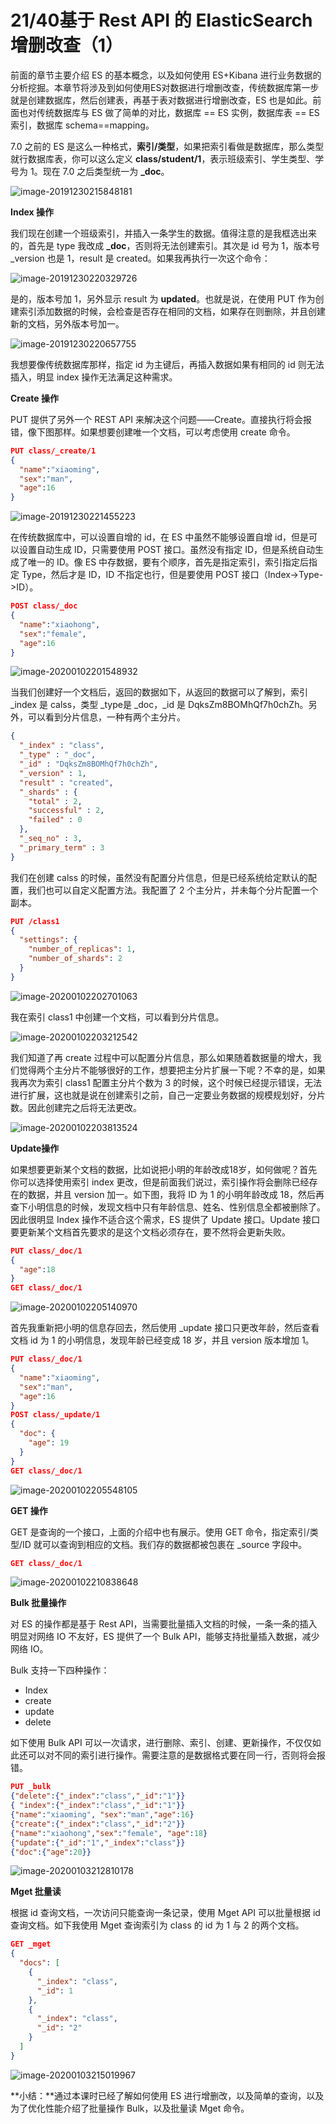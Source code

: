 # 21/40基于 Rest API 的 ElasticSearch 增删改查（1）

前面的章节主要介绍 ES 的基本概念，以及如何使用 ES+Kibana 进行业务数据的分析挖掘。本章节将涉及到如何使用ES对数据进行增删改查，传统数据库第一步就是创建数据库，然后创建表，再基于表对数据进行增删改查，ES 也是如此。前面也对传统数据库与 ES 做了简单的对比，数据库 == ES 实例，数据库表 == ES 索引，数据库 schema==mapping。

7.0 之前的 ES 是这么一种格式，**索引/类型**，如果把索引看做是数据库，那么类型就行数据库表，你可以这么定义 **class/student/1**，表示班级索引、学生类型、学号为 1。现在 7.0 之后类型统一为 **_doc**。

![image-20191230215848181](https://images.gitbook.cn/2020-04-07-063345.png)

**Index 操作**

我们现在创建一个班级索引，并插入一条学生的数据。值得注意的是我框选出来的，首先是 type 我改成 **_doc**，否则将无法创建索引。其次是 id 号为 1，版本号 _version 也是 1，result 是 created。如果我再执行一次这个命令：

![image-20191230220329726](https://images.gitbook.cn/2020-04-07-063348.png)

是的，版本号加 1，另外显示 result 为 **updated**。也就是说，在使用 PUT 作为创建索引添加数据的时候，会检查是否存在相同的文档，如果存在则删除，并且创建新的文档，另外版本号加一。

![image-20191230220657755](https://images.gitbook.cn/2020-04-07-063350.png)

我想要像传统数据库那样，指定 id 为主键后，再插入数据如果有相同的 id 则无法插入，明显 index 操作无法满足这种需求。

**Create 操作**

PUT 提供了另外一个 REST API 来解决这个问题——Create。直接执行将会报错，像下图那样。如果想要创建唯一个文档，可以考虑使用 create 命令。

```json
PUT class/_create/1
{
  "name":"xiaoming",
  "sex":"man",
  "age":16
}
```

![image-20191230221455223](https://images.gitbook.cn/2020-04-07-063354.png)

在传统数据库中，可以设置自增的 id，在 ES 中虽然不能够设置自增 id，但是可以设置自动生成 ID，只需要使用 POST 接口。虽然没有指定 ID，但是系统自动生成了唯一的 ID。像 ES 中存数据，要有个顺序，首先是指定索引，索引指定后指定 Type，然后才是 ID，ID 不指定也行，但是要使用 POST 接口（Index->Type->ID）。

```json
POST class/_doc
{
  "name":"xiaohong",
  "sex":"female",
  "age":16
}
```

![image-20200102201548932](https://images.gitbook.cn/2020-04-07-063356.png)

当我们创建好一个文档后，返回的数据如下，从返回的数据可以了解到，索引 _index 是 calss，类型 _type是 _doc，_id 是 DqksZm8BOMhQf7h0chZh。另外，可以看到分片信息，一种有两个主分片。

```json
{
  "_index" : "class",
  "_type" : "_doc",
  "_id" : "DqksZm8BOMhQf7h0chZh",
  "_version" : 1,
  "result" : "created",
  "_shards" : {
    "total" : 2,
    "successful" : 2,
    "failed" : 0
  },
  "_seq_no" : 3,
  "_primary_term" : 3
}
```

我们在创建 calss 的时候，虽然没有配置分片信息，但是已经系统给定默认的配置，我们也可以自定义配置方法。我配置了 2 个主分片，并未每个分片配置一个副本。

```json
PUT /class1
{
  "settings": {
    "number_of_replicas": 1,
    "number_of_shards": 2
  }
}
```

![image-20200102202701063](https://images.gitbook.cn/2020-04-07-063400.png)

我在索引 class1 中创建一个文档，可以看到分片信息。

![image-20200102203212542](https://images.gitbook.cn/2020-04-07-063402.png)

我们知道了再 create 过程中可以配置分片信息，那么如果随着数据量的增大，我们觉得两个主分片不能够很好的工作，想要把主分片扩展一下呢？不幸的是，如果我再次为索引 class1 配置主分片个数为 3 的时候，这个时候已经提示错误，无法进行扩展，这也就是说在创建索引之前，自己一定要业务数据的规模规划好，分片数。因此创建完之后将无法更改。

![image-20200102203813524](https://images.gitbook.cn/2020-04-07-063403.png)

**Update操作**

如果想要更新某个文档的数据，比如说把小明的年龄改成18岁，如何做呢？首先你可以选择使用索引 index 更改，但是前面我们说过，索引操作将会删除已经存在的数据，并且 version 加一。如下图，我将 ID 为 1 的小明年龄改成 18，然后再查下小明信息的时候，发现文档中只有年龄信息、姓名、性别信息全都被删除了。因此很明显 Index 操作不适合这个需求，ES 提供了 Update 接口。Update 接口要更新某个文档首先要求的是这个文档必须存在，要不然将会更新失败。

```json
PUT class/_doc/1
{
  "age":18
}
GET class/_doc/1
```

![image-20200102205140970](https://images.gitbook.cn/2020-04-07-063404.png)

首先我重新把小明的信息存回去，然后使用 _update 接口只更改年龄，然后查看文档 id 为 1 的小明信息，发现年龄已经变成 18 岁，并且 version 版本增加 1。

```json
PUT class/_doc/1
{
  "name":"xiaoming",
  "sex":"man",
  "age":16
}
POST class/_update/1
{
  "doc": {
    "age": 19
  }
}
GET class/_doc/1
```

![image-20200102205548105](https://images.gitbook.cn/2020-04-07-063406.png)

**GET 操作**

GET 是查询的一个接口，上面的介绍中也有展示。使用 GET 命令，指定索引/类型/ID 就可以查询到相应的文档。我们存的数据都被包裹在 _source 字段中。

```json
GET class/_doc/1
```

![image-20200102210838648](https://images.gitbook.cn/2020-04-07-063407.png)

**Bulk 批量操作**

对 ES 的操作都是基于 Rest API，当需要批量插入文档的时候，一条一条的插入明显对网络 IO 不友好，ES 提供了一个 Bulk API，能够支持批量插入数据，减少网络 IO。

Bulk 支持一下四种操作：

- Index
- create
- update
- delete

如下使用 Bulk API 可以一次请求，进行删除、索引、创建、更新操作，不仅仅如此还可以对不同的索引进行操作。需要注意的是数据格式要在同一行，否则将会报错。

```json
PUT _bulk
{"delete":{"_index":"class","_id":"1"}}
{ "index":{"_index":"class","_id":"1"}}
{"name":"xiaoming", "sex":"man","age":16}
{"create":{"_index":"class","_id":"2"}}
{"name":"xiaohong","sex":"female", "age":18}
{"update":{"_id":"1","_index":"class"}}
{"doc":{"age":20}}
```

![image-20200103212810178](https://images.gitbook.cn/2020-04-07-063410.png)

**Mget 批量读**

根据 id 查询文档，一次访问只能查询一条记录，使用 Mget API 可以批量根据 id 查询文档。如下我使用 Mget 查询索引为 class 的 id 为 1 与 2 的两个文档。

```json
GET _mget
{
  "docs": [
    {
      "_index": "class",
      "_id": 1
    },
    {
      "_index": "class",
      "_id": "2"
    }
  ]
}
```

![image-20200103215019967](https://images.gitbook.cn/2020-04-07-063411.png)

**小结：**通过本课时已经了解如何使用 ES 进行增删改，以及简单的查询，以及为了优化性能介绍了批量操作 Bulk，以及批量读 Mget 命令。
